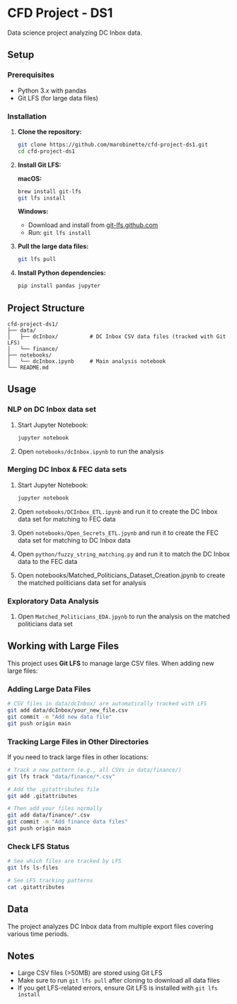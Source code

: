 # CFD Project - DS1

Data science project analyzing DC Inbox data.

## Setup

### Prerequisites

- Python 3.x with pandas
- Git LFS (for large data files)

### Installation

1. **Clone the repository:**
   ```bash
   git clone https://github.com/marobinette/cfd-project-ds1.git
   cd cfd-project-ds1
   ```

2. **Install Git LFS:**
   
   **macOS:**
   ```bash
   brew install git-lfs
   git lfs install
   ```
      
   **Windows:**
   - Download and install from [git-lfs.github.com](https://git-lfs.github.com)
   - Run: `git lfs install`

3. **Pull the large data files:**
   ```bash
   git lfs pull
   ```

4. **Install Python dependencies:**
   ```bash
   pip install pandas jupyter
   ```

## Project Structure

```
cfd-project-ds1/
├── data/
│   ├── dcInbox/          # DC Inbox CSV data files (tracked with Git LFS)
│   └── finance/
├── notebooks/
│   └── dcInbox.ipynb     # Main analysis notebook
└── README.md
```

## Usage

### NLP on DC Inbox data set

1. Start Jupyter Notebook:
   ```bash
   jupyter notebook
   ```

2. Open `notebooks/dcInbox.ipynb` to run the analysis

### Merging DC Inbox & FEC data sets

1. Start Jupyter Notebook:
   ```bash
   jupyter notebook
   ```

2. Open `notebooks/DCInbox_ETL.ipynb` and run it to create the DC Inbox data set for matching to FEC data
   
3. Open `notebooks/Open_Secrets_ETL.jpynb` and run it to create the FEC data set for matching to DC Inbox data

4. Open `python/fuzzy_string_matching.py` and run it to match the DC Inbox data to the FEC data
   
5. Open notebooks/Matched_Politicians_Dataset_Creation.jpynb to create the matched politicians data set for analysis

### Exploratory Data Analysis

1. Open `Matched_Politicians_EDA.jpynb` to run the analysis on the matched politicians data set
   
## Working with Large Files

This project uses **Git LFS** to manage large CSV files. When adding new large files:

### Adding Large Data Files

```bash
# CSV files in data/dcInbox/ are automatically tracked with LFS
git add data/dcInbox/your_new_file.csv
git commit -m "Add new data file"
git push origin main
```

### Tracking Large Files in Other Directories

If you need to track large files in other locations:

```bash
# Track a new pattern (e.g., all CSVs in data/finance/)
git lfs track "data/finance/*.csv"

# Add the .gitattributes file
git add .gitattributes

# Then add your files normally
git add data/finance/*.csv
git commit -m "Add finance data files"
git push origin main
```

### Check LFS Status

```bash
# See which files are tracked by LFS
git lfs ls-files

# See LFS tracking patterns
cat .gitattributes
```

## Data

The project analyzes DC Inbox data from multiple export files covering various time periods.

## Notes

- Large CSV files (>50MB) are stored using Git LFS
- Make sure to run `git lfs pull` after cloning to download all data files
- If you get LFS-related errors, ensure Git LFS is installed with `git lfs install`

